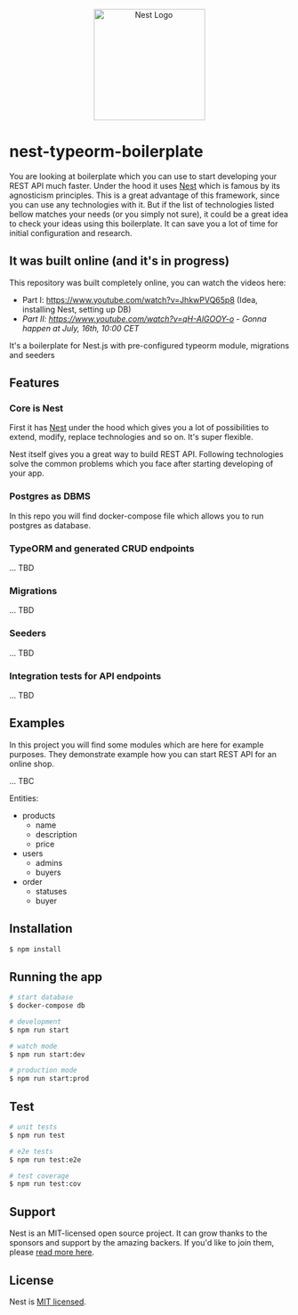 <p align="center">
  <a href="http://nestjs.com/" target="blank"><img src="https://nestjs.com/img/logo-small.svg" width="200" alt="Nest Logo" /></a>
</p>

# nest-typeorm-boilerplate

You are looking at boilerplate which you can use to start developing your REST API much faster. Under the hood it uses [Nest](https://github.com/nestjs/nest) which is famous by its agnosticism principles. This is a great advantage of this framework, since you can use any technologies with it. But if the list of technologies listed bellow matches your needs (or you simply not sure), it could be a great idea to check your ideas using this boilerplate. It can save you a lot of time for initial configuration and research.   

## It was built online (and it's in progress)

This repository was built completely online, you can watch the videos here:

- Part I: https://www.youtube.com/watch?v=JhkwPVQ65p8 (Idea, installing Nest, setting up DB)
- _Part II: https://www.youtube.com/watch?v=qH-AlGOOY-o - Gonna happen at July, 16th, 10:00 CET_


It's a boilerplate for Nest.js with pre-configured typeorm module, migrations and seeders

## Features

### Core is Nest

First it has [Nest](https://github.com/nestjs/nest) under the hood which gives you a lot of possibilities to extend, modify, replace technologies and so on. It's super flexible.

Nest itself gives you a great way to build REST API. Following technologies solve the common problems which you face after starting developing of your app.

### Postgres as DBMS

In this repo you will find docker-compose file which allows you to run postgres as database. 

### TypeORM and generated CRUD endpoints

... TBD

### Migrations

... TBD

### Seeders

... TBD

### Integration tests for API endpoints

... TBD

## Examples

In this project you will find some modules which are here for example purposes. They demonstrate example how you can start REST API for an online shop. 

... TBC

Entities:

- products
  - name
  - description
  - price
- users
  - admins
  - buyers
- order
  - statuses
  - buyer

## Installation

```bash
$ npm install
```

## Running the app

```bash
# start database
$ docker-compose db

# development
$ npm run start

# watch mode
$ npm run start:dev

# production mode
$ npm run start:prod
```

## Test

```bash
# unit tests
$ npm run test

# e2e tests
$ npm run test:e2e

# test coverage
$ npm run test:cov
```

## Support

Nest is an MIT-licensed open source project. It can grow thanks to the sponsors and support by the amazing backers. If you'd like to join them, please [read more here](https://docs.nestjs.com/support).

## License

Nest is [MIT licensed](LICENSE).
